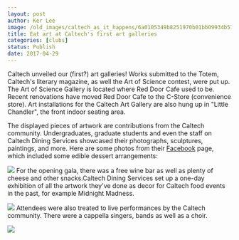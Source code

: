 ```yaml
---
layout: post
author: Ker Lee
image: /old_images/caltech_as_it_happens/6a0105349b8251970b01bb09934b57970d.jpg
title: Eat art at Caltech's first art galleries
categories: [clubs]
status: Publish
date: 2017-04-29
---
```


Caltech unveiled our (first?) art galleries! Works submitted to the Totem, Caltech's literary magazine, as well the Art of Science contest, were put up. The Art of Science Gallery is located where Red Door Cafe used to be. Recent renovations have moved Red Door Cafe to the C-Store (convenience store). Art installations for the Caltech Art Gallery are also hung up in "Little Chandler", the front indoor seating area.

The displayed pieces of artwork are contributions from the Caltech community. Undergraduates, graduate students and even the staff on Caltech Dining Services showcased their photographs, sculptures, paintings, and more. Here are some photos from their [Facebook](https://www.facebook.com/pg/Caltechdining/photos/?tab=album&amp;album_id=745947788919636) page, which included some edible dessert arrangements:


![](/old_images/caltech_as_it_happens/6a0105349b8251970b01bb09934b24970d.jpg)
For the opening gala, there was a free wine bar as well as plenty of cheese and other snacks.Caltech Dining Services set up a one-day exhibition of all the artwork they've done as decor for Caltech food events in the past, for example Midnight Madness.


![](/old_images/caltech_as_it_happens/6a0105349b8251970b01b7c8f02933970b.jpg)
Attendees were also treated to live performances by the Caltech community. There were a cappella singers, bands as well as a choir.


![](/old_images/caltech_as_it_happens/6a0105349b8251970b01b8d27a8586970c.jpg)
